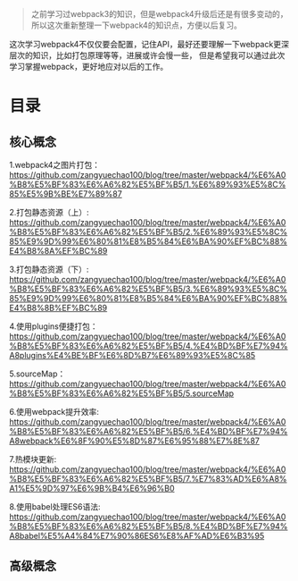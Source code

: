 >之前学习过webpack3的知识，但是webpack4升级后还是有很多变动的，所以这次重新整理一下webpack4的知识点，方便以后复习。

<p>这次学习webpack4不仅仅要会配置，记住API，最好还要理解一下webpack更深层次的知识，比如打包原理等等，进展或许会慢一些，
但是希望我可以通过此次学习掌握webpack，更好地应对以后的工作。
</p>

<h1>目录</h1>
<h2>核心概念</h2>

1.webpack4之图片打包：https://github.com/zangyuechao100/blog/tree/master/webpack4/%E6%A0%B8%E5%BF%83%E6%A6%82%E5%BF%B5/1.%E6%89%93%E5%8C%85%E5%9B%BE%E7%89%87

2.打包静态资源（上）: https://github.com/zangyuechao100/blog/tree/master/webpack4/%E6%A0%B8%E5%BF%83%E6%A6%82%E5%BF%B5/2.%E6%89%93%E5%8C%85%E9%9D%99%E6%80%81%E8%B5%84%E6%BA%90%EF%BC%88%E4%B8%8A%EF%BC%89

3.打包静态资源（下）: https://github.com/zangyuechao100/blog/tree/master/webpack4/%E6%A0%B8%E5%BF%83%E6%A6%82%E5%BF%B5/3.%E6%89%93%E5%8C%85%E9%9D%99%E6%80%81%E8%B5%84%E6%BA%90%EF%BC%88%E4%B8%8B%EF%BC%89

4.使用plugins便捷打包：https://github.com/zangyuechao100/blog/tree/master/webpack4/%E6%A0%B8%E5%BF%83%E6%A6%82%E5%BF%B5/4.%E4%BD%BF%E7%94%A8plugins%E4%BE%BF%E6%8D%B7%E6%89%93%E5%8C%85

5.sourceMap：https://github.com/zangyuechao100/blog/tree/master/webpack4/%E6%A0%B8%E5%BF%83%E6%A6%82%E5%BF%B5/5.sourceMap

6.使用webpack提升效率: https://github.com/zangyuechao100/blog/tree/master/webpack4/%E6%A0%B8%E5%BF%83%E6%A6%82%E5%BF%B5/6.%E4%BD%BF%E7%94%A8webpack%E6%8F%90%E5%8D%87%E6%95%88%E7%8E%87

7.热模块更新: https://github.com/zangyuechao100/blog/tree/master/webpack4/%E6%A0%B8%E5%BF%83%E6%A6%82%E5%BF%B5/7.%E7%83%AD%E6%A8%A1%E5%9D%97%E6%9B%B4%E6%96%B0

8.使用babel处理ES6语法: https://github.com/zangyuechao100/blog/tree/master/webpack4/%E6%A0%B8%E5%BF%83%E6%A6%82%E5%BF%B5/8.%E4%BD%BF%E7%94%A8babel%E5%A4%84%E7%90%86ES6%E8%AF%AD%E6%B3%95

<h2>高级概念</h2>